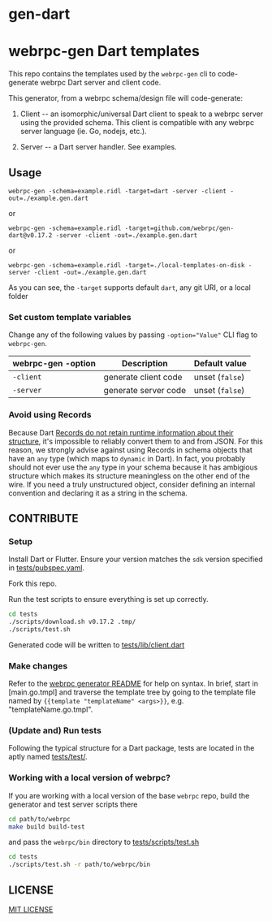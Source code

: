# gen-dart

webrpc-gen Dart templates
===============================

This repo contains the templates used by the `webrpc-gen` cli to code-generate
webrpc Dart server and client code.

This generator, from a webrpc schema/design file will code-generate:

1. Client -- an isomorphic/universal Dart client to speak to a webrpc server using the
provided schema. This client is compatible with any webrpc server language (ie. Go, nodejs, etc.).

2. Server -- a Dart server handler. See examples.

## Usage

```
webrpc-gen -schema=example.ridl -target=dart -server -client -out=./example.gen.dart
```

or 

```
webrpc-gen -schema=example.ridl -target=github.com/webrpc/gen-dart@v0.17.2 -server -client -out=./example.gen.dart
```

or

```
webrpc-gen -schema=example.ridl -target=./local-templates-on-disk -server -client -out=./example.gen.dart
```

As you can see, the `-target` supports default `dart`, any git URI, or a local folder

### Set custom template variables
Change any of the following values by passing `-option="Value"` CLI flag to `webrpc-gen`.

| webrpc-gen -option   | Description                | Default value              |
|----------------------|----------------------------|----------------------------|
| `-client`            | generate client code       | unset (`false`)            |
| `-server`            | generate server code       | unset (`false`)            |

### Avoid using Records
Because Dart [Records do not retain runtime information about their structure](https://github.com/dart-lang/language/issues/2826), it's impossible
to reliably convert them to and from JSON. For this reason, we strongly advise against
using Records in schema objects that have an `any` type (which maps to `dynamic` in Dart). In fact,
you probably should not ever use the `any` type in your schema because it has ambigious
structure which makes its structure meaningless on the other end of the wire. If you need a truly
unstructured object, consider defining an internal convention and declaring it as a string in the schema.

## CONTRIBUTE

### Setup
Install Dart or Flutter. Ensure your version matches the `sdk` version specified in [tests/pubspec.yaml](tests/pubspec.yaml).

Fork this repo.

Run the test scripts to ensure everything is set up correctly.
```bash
cd tests
./scripts/download.sh v0.17.2 .tmp/
./scripts/test.sh
```

Generated code will be written to [tests/lib/client.dart](tests/lib/client.dart)

### Make changes
Refer to the [webrpc generator README](https://github.com/webrpc/webrpc/tree/master/gen) for help on syntax.
In brief, start in [main.go.tmpl] and traverse the template tree by going to the template file
named by `{{template "templateName" <args>}}`, e.g. "templateName.go.tmpl". 

### (Update and) Run tests
Following the typical structure for a Dart package, tests are located in the aptly named
[tests/test/](tests/test/).

### Working with a local version of webrpc?
If you are working with a local version of the base `webrpc` repo, build the generator and test server scripts
there

```bash
cd path/to/webrpc
make build build-test
```

and pass the `webrpc/bin` directory to [tests/scripts/test.sh](tests/scripts/test.sh)

```bash
cd tests
./scripts/test.sh -r path/to/webrpc/bin
```

## LICENSE

[MIT LICENSE](./LICENSE)